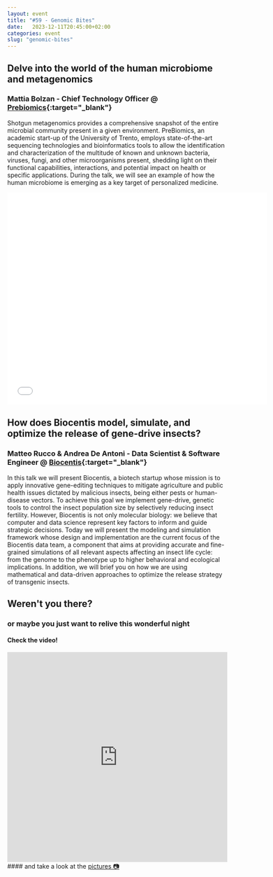 ```yaml
---
layout: event
title: "#59 - Genomic Bites"
date:   2023-12-11T20:45:00+02:00
categories: event
slug: "genomic-bites"
---
```


## Delve into the world of the human microbiome and metagenomics

### Mattia Bolzan - Chief Technology Officer @ [Prebiomics](//www.prebiomics.com){:target="_blank"}

Shotgun metagenomics provides a comprehensive snapshot of the entire microbial community present in a given environment. PreBiomics, an academic start-up of the University of Trento, employs state-of-the-art sequencing technologies and bioinformatics tools to allow the identification and characterization of the multitude of known and unknown bacteria, viruses, fungi, and other microorganisms present, shedding light on their functional capabilities, interactions, and potential impact on health or specific applications. During the talk, we will see an example of how the human microbiome is emerging as a key target of personalized medicine.

<iframe src="//www.slideshare.net/slideshow/embed_code/key/wZbK0UN0IePp3I" width="595" height="485" frameborder="0" marginwidth="0" marginheight="0" scrolling="no" allowfullscreen> </iframe>


## How does Biocentis model, simulate, and optimize the release of gene-drive insects?

### Matteo Rucco & Andrea De Antoni - Data Scientist & Software Engineer @ [Biocentis](//www.biocentis.com){:target="_blank"}

In this talk we will present Biocentis, a biotech startup whose mission is to apply innovative gene-editing techniques to mitigate agriculture and public health issues dictated by malicious insects, being either pests or human-disease vectors. To achieve this goal we implement gene-drive, genetic tools to control the insect population size by selectively reducing insect fertility. However, Biocentis is not only molecular biology: we believe that computer and data science represent key factors to inform and guide strategic decisions. Today we will present the modeling and simulation framework whose design and implementation are the current focus of the Biocentis data team, a component that aims at providing accurate and fine-grained simulations of all relevant aspects affecting an insect life cycle: from the genome to the phenotype up to higher behavioral and ecological implications.
In addition, we will brief you on how we are using mathematical and data-driven approaches to optimize the release strategy of transgenic insects.


## Weren't you there?

### or maybe you just want to relive this wonderful night

<section class="fb-links">

#### Check the video!

<iframe width="100%" height="480px" src="https://www.youtube.com/embed/OfiHgarV-_Y" frameborder="0" allow="accelerometer; autoplay; clipboard-write; encrypted-media; gyroscope; picture-in-picture" allowfullscreen></iframe>
#### and take a look at the <a id="fb_photo_album" class="btn-facebook" target="_blank" href="//bit.ly/ST59-p">pictures &#128247;</a>

</section>